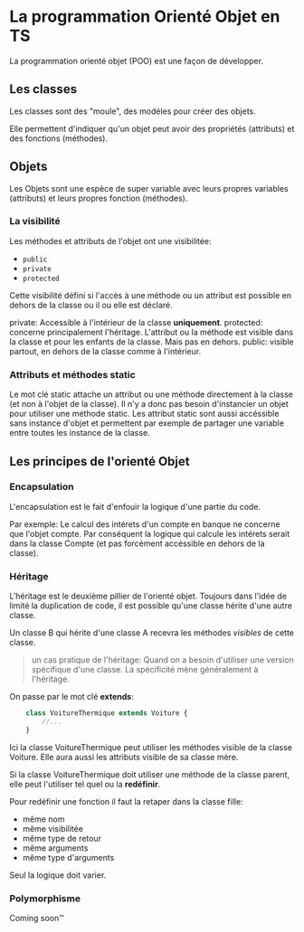 # La programmation Orienté Objet en TS

La programmation orienté objet (POO) est une façon de développer.

## Les classes 

Les classes sont des "moule", des modéles pour créer des objets.

Elle permettent d'indiquer qu'un objet peut avoir des propriétés (attributs) et des fonctions (méthodes).

## Objets

Les Objets sont une espèce de super variable avec leurs propres variables (attributs) et leurs propres fonction (méthodes).

### La visibilité

Les méthodes et attributs de l'objet ont une visibilitée:

- `public`
- `private`
- `protected`

Cette visibilité défini si l'accès à une méthode ou un attribut est possible en dehors de la classe ou il ou elle est déclaré.

private: Accessible à l'intérieur de la classe **uniquement**.
protected: concerne principalement l'héritage. L'attribut ou la méthode est visible dans la classe et pour les enfants de la classe. Mais pas en dehors.
public: visible partout, en dehors de la classe comme à l'intérieur.

### Attributs et méthodes static

Le mot clé static attache un attribut ou une méthode directement à la classe (et non à l'objet de la classe). Il n'y a donc pas besoin d'instancier un objet pour utiliser une méthode static. Les attribut static sont aussi accéssible sans instance d'objet et permettent par exemple de partager une variable entre toutes les instance de la classe.

## Les principes de l'orienté Objet

### Encapsulation

L'encapsulation est le fait d'enfouir la logique d'une partie du code.

Par exemple: Le calcul des intérets d'un compte en banque ne concerne que l'objet compte. Par conséquent la logique qui calcule les intérets serait dans la classe Compte (et pas forcément accéssible en dehors de la classe).

### Héritage

L'héritage est le deuxième pillier de l'orienté objet.
Toujours dans l'idée de limité la duplication de code, il est possible qu'une classe hérite d'une autre classe.

Un classe B qui hérite d'une classe A recevra les méthodes *visibles* de cette classe.

> un cas pratique de l'héritage: Quand on a besoin d'utiliser une version spécifique d'une classe. La spécificité mène généralement à l'héritage.

On passe par le mot clé **extends**:

```ts
    class VoitureThermique extends Voiture {
        //...
    }
```

Ici la classe VoitureThermique peut utiliser les méthodes visible de la classe Voiture. Elle aura aussi les attributs visible de sa classe mère.

Si la classe VoitureThermique doit utiliser une méthode de la classe parent, elle peut l'utiliser tel quel ou la **redéfinir**.

Pour redéfinir une fonction il faut la retaper dans la classe fille:

- même nom
- même visibilitée
- même type de retour
- même arguments
- même type d'arguments

Seul la logique doit varier.

### Polymorphisme

Coming soon&trade;